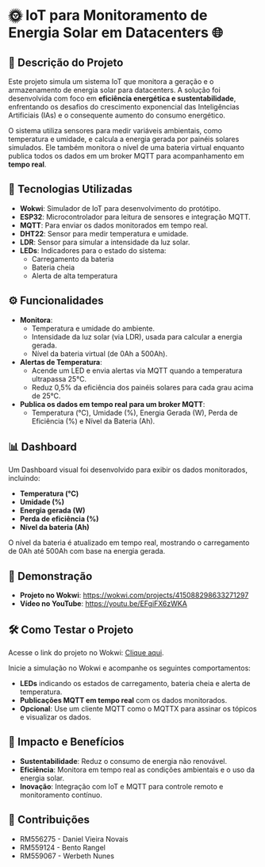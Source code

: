 # 🌞 IoT para Monitoramento de Energia Solar em Datacenters 🌐

## 📜 Descrição do Projeto
Este projeto simula um sistema IoT que monitora a geração e o armazenamento de energia solar para datacenters. A solução foi desenvolvida com foco em **eficiência energética e sustentabilidade**, enfrentando os desafios do crescimento exponencial das Inteligências Artificiais (IAs) e o consequente aumento do consumo energético.

O sistema utiliza sensores para medir variáveis ambientais, como temperatura e umidade, e calcula a energia gerada por painéis solares simulados. Ele também monitora o nível de uma bateria virtual enquanto publica todos os dados em um broker MQTT para acompanhamento em **tempo real**.

## 🚀 Tecnologias Utilizadas
- **Wokwi**: Simulador de IoT para desenvolvimento do protótipo.
- **ESP32**: Microcontrolador para leitura de sensores e integração MQTT.
- **MQTT**: Para enviar os dados monitorados em tempo real.
- **DHT22**: Sensor para medir temperatura e umidade.
- **LDR**: Sensor para simular a intensidade da luz solar.
- **LEDs**: Indicadores para o estado do sistema:
  - Carregamento da bateria
  - Bateria cheia
  - Alerta de alta temperatura

## ⚙️ Funcionalidades
- **Monitora**:
  - Temperatura e umidade do ambiente.
  - Intensidade da luz solar (via LDR), usada para calcular a energia gerada.
  - Nível da bateria virtual (de 0Ah a 500Ah).
- **Alertas de Temperatura**:
  - Acende um LED e envia alertas via MQTT quando a temperatura ultrapassa 25°C.
  - Reduz 0,5% da eficiência dos painéis solares para cada grau acima de 25°C.
- **Publica os dados em tempo real para um broker MQTT**:
  - Temperatura (°C), Umidade (%), Energia Gerada (W), Perda de Eficiência (%) e Nível da Bateria (Ah).

## 📊 Dashboard
Um Dashboard visual foi desenvolvido para exibir os dados monitorados, incluindo:

- **Temperatura (°C)**
- **Umidade (%)**
- **Energia gerada (W)**
- **Perda de eficiência (%)**
- **Nível da bateria (Ah)**

O nível da bateria é atualizado em tempo real, mostrando o carregamento de 0Ah até 500Ah com base na energia gerada.

## 🎥 Demonstração
- **Projeto no Wokwi**: https://wokwi.com/projects/415088298633271297
- **Vídeo no YouTube**: https://youtu.be/EFgiFX6zWKA

## 🛠️ Como Testar o Projeto
Acesse o link do projeto no Wokwi: [Clique aqui](#).

Inicie a simulação no Wokwi e acompanhe os seguintes comportamentos:
- **LEDs** indicando os estados de carregamento, bateria cheia e alerta de temperatura.
- **Publicações MQTT em tempo real** com os dados monitorados.
- **Opcional**: Use um cliente MQTT como o MQTTX para assinar os tópicos e visualizar os dados.

## 🌟 Impacto e Benefícios
- **Sustentabilidade**: Reduz o consumo de energia não renovável.
- **Eficiência**: Monitora em tempo real as condições ambientais e o uso da energia solar.
- **Inovação**: Integração com IoT e MQTT para controle remoto e monitoramento contínuo.

## 🧩 Contribuições
- RM556275 - Daniel Vieira Novais
- RM559124 - Bento Rangel
- RM559067 - Werbeth Nunes
	
